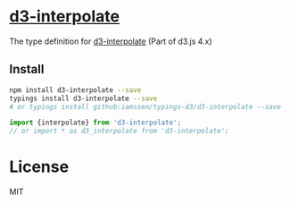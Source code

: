 [d3-interpolate]
================================================
The type definition for [d3-interpolate] (Part of d3.js 4.x)

Install
------------------------------------------------
```bash
npm install d3-interpolate --save
typings install d3-interpolate --save
# or typings install github:iamssen/typings-d3/d3-interpolate --save
```

```typescript
import {interpolate} from 'd3-interpolate';
// or import * as d3_interpolate from 'd3-interpolate';
```

License
================================================
MIT


[d3-interpolate]: https://github.com/d3/d3-interpolate